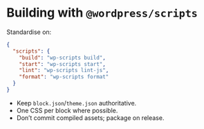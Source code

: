 # Building with `@wordpress/scripts`

Standardise on:
```json
{
  "scripts": {
    "build": "wp-scripts build",
    "start": "wp-scripts start",
    "lint": "wp-scripts lint-js",
    "format": "wp-scripts format"
  }
}
```
- Keep `block.json`/`theme.json` authoritative.
- One CSS per block where possible.
- Don’t commit compiled assets; package on release.
